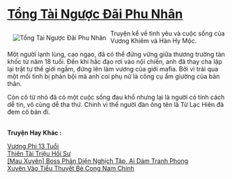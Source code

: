 <a href="https://utruyen.com/tong-tai-nguoc-dai-phu-nhan/15804/" title="Tổng Tài Ngược Đãi Phu Nhân"><h1>Tổng Tài Ngược Đãi Phu Nhân</h1></a><div style="display:table"><img align="right" style="float: left; padding: 10px;" src="https://utruyen.com/images/story/200x260/tong-tai-nguoc-dai-phu-nhan.jpg" alt="Tổng Tài Ngược Đãi Phu Nhân">Truyện kể về tình yêu và cuộc sống của Vương Khiêm và Hàn Hy Mộc.<p></p>Môt người lạnh lùng, cao ngạo, đã có thể đứng vững giữa thương trường tàn khốc từ năm 18 tuổi. Đến khi hắc đạo rơi vào nội chiến, anh đã thay cha lập lại trật tự thế giới ngầm, đứng lên làm vương của giới mafia. Bởi vì trải qua một mối tình bị phản bội mà anh coi phụ nữ là công cụ ấm giường của bản thân.<p></p>Còn cô từ nhỏ đã có một cuộc sống đau khổ nhưng lại là người có tính cách dễ tin, vô cùng dễ tha thứ. Chính vì thế người đàn ông tên là Từ Lạc Hiên đã đem cô bán đi.</div><p><br><b>Truyện Hay Khác :</b></p><a href="https://utruyen.com/vuong-phi-13-tuoi/1860/" alt="Vương Phi 13 Tuổi">Vương Phi 13 Tuổi</a><br/><a href="https://github.com/quanluxury/truyenhot/tree/master/truyenhay/17460/" alt="Thiên Tài Triệu Hồi Sư">Thiên Tài Triệu Hồi Sư</a><br/><a href="https://truyenngontinhay.wordpress.com/2019/10/03/mau-xuyen-boss-phan-dien-nghich-tap-ai-dam-tranh-phong/" alt="[Mau Xuyên] Boss Phản Diện Nghịch Tập, Ai Dám Tranh Phong">[Mau Xuyên] Boss Phản Diện Nghịch Tập, Ai Dám Tranh Phong</a><br/><a href="https://github.com/quanluxury/ngontinhhot/tree/master/truyenhay/19006/" alt="Xuyên Vào Tiểu Thuyết Bẻ Cong Nam Chính">Xuyên Vào Tiểu Thuyết Bẻ Cong Nam Chính</a><br/>